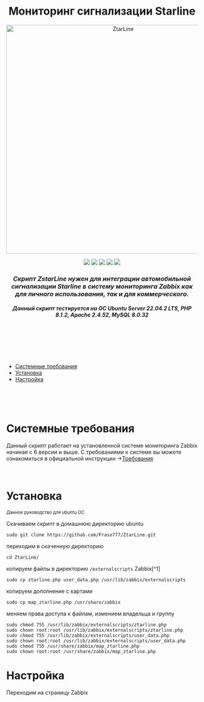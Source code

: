 <h1 align="center">Мониторинг сигнализации Starline</h1>
<p clear="both">
<div align="center">
<picture>
  <source media="(prefers-color-scheme: dark)" srcset="http://fraso777.ru/data/Ztar-Line-logo.png">
  <img alt="ZtarLine" src="http://fraso777.ru/data/Ztar-Line-logo.png" width="600">
</picture>
<p align="center">
  <img src="https://img.shields.io/badge/PHP-7.2.5 or later-blue" />
  <img src="https://img.shields.io/badge/Ubuntu_Server-18.04 or later-blue" />
  <img src="https://img.shields.io/badge/Zabbix-6.0 +-blue" />
  <img src="https://img.shields.io/badge/Apache-1.3.12 or later-blue" />
  <img src="https://img.shields.io/badge/Mysql-8.0.X-blue" />
</p>
</div>

*<h3 align="center">Скрипт ZstarLine нужен для интеграции автомобильной сигнализации Starline в систему мониторинга Zabbix как для личного использования, так и для коммерческого.</h3>*
*<h4 align="center">Данный скрипт тестируется на OC Ubuntu Server 22.04.2 LTS, PHP 8.1.2, Apache 2.4.52, MySQL 8.0.32</h4>*</br></br></br></br></br>




+ [Системные требования](#Системные-требования) 
+ [Установка](#Установка) 
+ [Настройка](#Настройка) 

</br></br></br>


# Системные требования
Данный скрипт работает на установленной системе мониторинга Zabbix начиная с 6 версии и выше. С требованиями к системе вы можете ознакомиться в официальной инструкции -><a href="https://www.zabbix.com/documentation/6.0/ru/manual/installation/requirements" target="_blank">Требования</a>
</br></br></br>

# Установка
<sub>Данное руководство для ubuntu ОС</sub>

Скачиваем скрипт в домашнюю директорию ubuntu
```
sudo git clone https://github.com/Fraso777/ZtarLine.git
```
переходим в скаченную директорию
```
cd ZtarLine/
```
копируем файлы в директорию `/externalscripts` Zabbix[^1]
```
sudo cp ztarline.php user_data.php /usr/lib/zabbix/externalscripts
```
копируем дополнение с картами
```
sudo cp map_ztarline.php /usr/share/zabbix
```
меняем права доступа к файлам, измением владельца и группу
```
sudo chmod 755 /usr/lib/zabbix/externalscripts/ztarline.php
sudo chown root:root /usr/lib/zabbix/externalscripts/ztarline.php
sudo chmod 755 /usr/lib/zabbix/externalscripts/user_data.php
sudo chown root:root /usr/lib/zabbix/externalscripts/user_data.php
sudo chmod 755 /usr/share/zabbix/map_ztarline.php
sudo chown root:root /usr/share/zabbix/map_ztarline.php
```

# Настройка
Переходим на страницу Zabbix 
